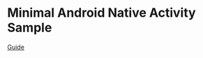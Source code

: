 # Minimal Android Native Activity Sample

[Guide](https://medium.com/@jlwu.will/vulkan-note-0-project-setup-4eb36fab7967)